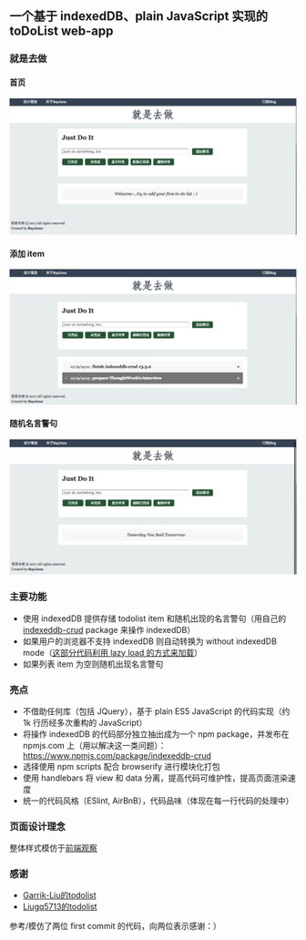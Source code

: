 ## 一个基于 indexedDB、plain JavaScript 实现的 toDoList web-app

### 就是去做

#### 首页

![首页](markdownImages/1.png)

#### 添加 item

![todolist](markdownImages/2.png)

#### 随机名言警句

![随机名言警句](markdownImages/3.png)

### 主要功能

* 使用 indexedDB 提供存储 todolist item 和随机出现的名言警句（用自己的 [indexeddb-crud](https://www.npmjs.com/package/indexeddb-crud) package 来操作 indexedDB）
* 如果用户的浏览器不支持 indexedDB 则自动转换为 without indexedDB mode（[这部分代码利用 lazy load 的方式来加载](https://github.com/RayJune/JustToDo/blob/gh-pages/src/scripts/utlis/lazyLoadWithoutDB.js)）
* 如果列表 item 为空则随机出现名言警句

### 亮点

* 不借助任何库（包括 JQuery），基于 plain ES5 JavaScript 的代码实现（约 1k 行历经多次重构的 JavaScript）
* 将操作 indexedDB 的代码部分独立抽出成为一个 npm package，并发布在 npmjs.com 上（用以解决这一类问题）：https://www.npmjs.com/package/indexeddb-crud
* 选择使用 npm scripts 配合 browserify 进行模块化打包
* 使用 handlebars 将 view 和 data 分离，提高代码可维护性，提高页面渲染速度
* 统一的代码风格（ESlint, AirBnB），代码品味（体现在每一行代码的处理中）

### 页面设计理念

整体样式模仿于[前端观察](https://www.qianduan.net)

### 感谢

* [Garrik-Liu的todolist](https://github.com/Garrik-Liu/practises-web/tree/master/cases/12.toDoList)
* [Liugq5713的todolist](https://github.com/Liugq5713/Todolist)

参考/模仿了两位 first commit 的代码，向两位表示感谢：）
